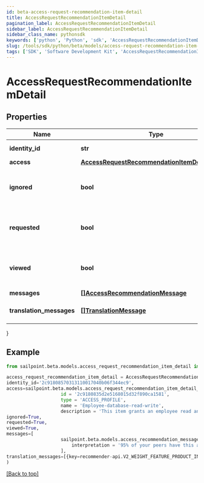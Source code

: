 ```yaml
---
id: beta-access-request-recommendation-item-detail
title: AccessRequestRecommendationItemDetail
pagination_label: AccessRequestRecommendationItemDetail
sidebar_label: AccessRequestRecommendationItemDetail
sidebar_class_name: pythonsdk
keywords: ['python', 'Python', 'sdk', 'AccessRequestRecommendationItemDetail', 'BetaAccessRequestRecommendationItemDetail'] 
slug: /tools/sdk/python/beta/models/access-request-recommendation-item-detail
tags: ['SDK', 'Software Development Kit', 'AccessRequestRecommendationItemDetail', 'BetaAccessRequestRecommendationItemDetail']
---
```


# AccessRequestRecommendationItemDetail


## Properties

Name | Type | Description | Notes
------------ | ------------- | ------------- | -------------
**identity_id** | **str** | Identity ID for the recommendation | [optional] 
**access** | [**AccessRequestRecommendationItemDetailAccess**](access-request-recommendation-item-detail-access) |  | [optional] 
**ignored** | **bool** | Whether or not the identity has already chosen to ignore this recommendation. | [optional] 
**requested** | **bool** | Whether or not the identity has already chosen to request this recommendation. | [optional] 
**viewed** | **bool** | Whether or not the identity reportedly viewed this recommendation. | [optional] 
**messages** | [**[]AccessRecommendationMessage**](access-recommendation-message) |  | [optional] 
**translation_messages** | [**[]TranslationMessage**](translation-message) | The list of translation messages | [optional] 
}

## Example

```python
from sailpoint.beta.models.access_request_recommendation_item_detail import AccessRequestRecommendationItemDetail

access_request_recommendation_item_detail = AccessRequestRecommendationItemDetail(
identity_id='2c91808570313110017040b06f344ec9',
access=sailpoint.beta.models.access_request_recommendation_item_detail_access.AccessRequestRecommendationItemDetail_access(
                    id = '2c9180835d2e5168015d32f890ca1581', 
                    type = 'ACCESS_PROFILE', 
                    name = 'Employee-database-read-write', 
                    description = 'This item grants an employee read and write access to the database', ),
ignored=True,
requested=True,
viewed=True,
messages=[
                    sailpoint.beta.models.access_recommendation_message.Access Recommendation Message(
                        interpretation = '95% of your peers have this access.', )
                    ],
translation_messages=[{key=recommender-api.V2_WEIGHT_FEATURE_PRODUCT_INTERPRETATION_HIGH, values=[75, department]}]
)

```
[[Back to top]](#) 

